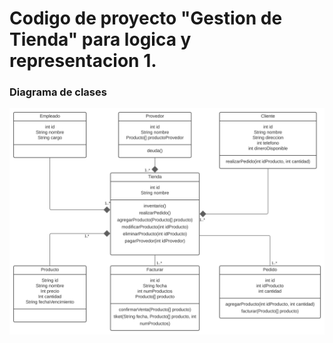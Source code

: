 # Codigo de proyecto "Gestion de Tienda" para logica y representacion 1.

### Diagrama de clases
![Diagrama UML de clases](./diagramaDeClases.svg)
